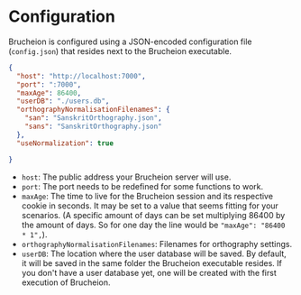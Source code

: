 # Configuration

Brucheion is configured using a JSON-encoded configuration file (`config.json`) that resides next to the Brucheion executable.

```json
{
  "host": "http://localhost:7000",
  "port": ":7000",
  "maxAge": 86400,
  "userDB": "./users.db",
  "orthographyNormalisationFilenames": {
    "san": "SanskritOrthography.json",
    "sans": "SanskritOrthography.json"
  },
  "useNormalization": true

}
```

* `host`: The public address your Brucheion server will use.
* `port`: The port needs to be redefined for some functions to work.
* `maxAge`: The time to live for the Brucheion session and its respective cookie in seconds. It may be set to a value that seems fitting for your scenarios. (A specific amount of days can be set multiplying 86400 by the amount of days. So for one day the line would be `"maxAge": "86400 * 1",`).
* `orthographyNormalisationFilenames`: Filenames for orthography settings.
* `userDB`: The location where the user database will be saved. By default, it will be saved in the same folder the Brucheion executable resides. If you don't have a user database yet, one will be created with the first execution of Brucheion.

